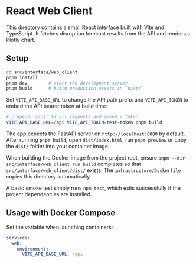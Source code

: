 # React Web Client

This directory contains a small React interface built with [Vite](https://vitejs.dev/) and TypeScript. It fetches disruption forecast results from the API and renders a Plotly chart.

## Setup

```bash
cd src/interface/web_client
pnpm install
pnpm dev        # start the development server
pnpm build      # build production assets in `dist/`
```

Set `VITE_API_BASE_URL` to change the API path prefix and `VITE_API_TOKEN` to
embed the API bearer token at build time:

```bash
# prepend '/api' to all requests and embed a token
VITE_API_BASE_URL=/api VITE_API_TOKEN=test-token pnpm build
```

The app expects the FastAPI server on `http://localhost:8000` by default. After
running `pnpm build`, open `dist/index.html`, run `pnpm preview` or copy the
`dist/` folder into your container image.

When building the Docker image from the project root, ensure `pnpm --dir src/interface/web_client run build` completes so that `src/interface/web_client/dist/` exists. The `infrastructure/Dockerfile` copies this directory automatically.

A basic smoke test simply runs `npm test`, which exits successfully if the project dependencies are installed.

## Usage with Docker Compose

Set the variable when launching containers:

```yaml
services:
  web:
    environment:
      VITE_API_BASE_URL: /api
```
